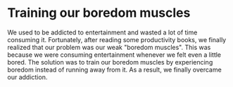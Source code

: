 # Training our boredom muscles

We used to be addicted to entertainment and wasted a lot of time consuming it. Fortunately, after reading some productivity books, we finally realized that our problem was our weak "boredom muscles". This was because we were consuming entertainment whenever we felt even a little bored. The solution was to train our boredom muscles by experiencing boredom instead of running away from it. As a result, we finally overcame our addiction.  
